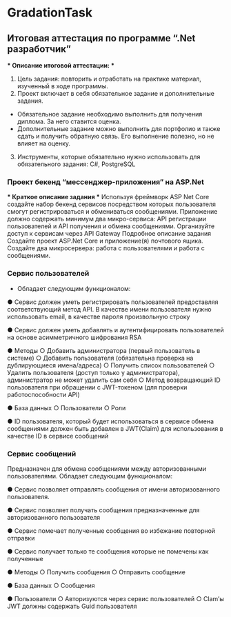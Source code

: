 ﻿# GradationTask
## Итоговая аттестация по программе “.Net разработчик”

__* Описание итоговой аттестации: *__
1) Цель задания: повторить и отработать на практике материал, изученный
в ходе программы.
2) Проект включает в себя обязательное задание и дополнительные
задания.
- Обязательное задание необходимо выполнить для получения
диплома. За него ставится оценка.
- Дополнительные задание можно выполнить для портфолио и
также сдать и получить обратную связь. Его выполнение полезно,
но не влияет на оценку.
3) Инструменты, которые обязательно нужно использовать для
обязательного задания: C#, PostgreSQL

### Проект бекенд “мессенджер-приложения” на ASP.Net
__* Краткое описание задания *__
Используя фреймворк ASP Net Core создайте набор бекенд сервисов
посредством которых пользователя смогут регистрироваться и обмениваться
сообщениями. Приложение должно содержать минимум два микро-сервиса:
API регистрации пользователей и API получения и обмена сообщениями.
Организуйте доступ к сервисам через API Gateway
Подробное описание задания
Создайте проект ASP.Net Core и приложение(я) почтового ящика. Создайте два
микросервера: работа с пользователями и работа с сообщениями.
### Сервис пользователей 
* Обладает следующим функционалом:

● Сервис должен уметь регистрировать пользователей предоставляя
соответствующий метод API. В качестве имени пользователя нужно
использовать email, в качестве пароля произвольную строку

● Сервис должен уметь добавлять и аутентифицировать пользователей на
основе асимметричного шифрования RSA

● Методы
○ Добавить администратора (первый пользователь в системе)
○ Добавить пользователя (обязательна проверка на
дублирующиеся имена/адреса)
○ Получить список пользователей
○ Удалить пользователя (доступ только у администратора),
администратор не может удалить сам себя
○ Метод возвращающий ID пользователя при обращении с
JWT-токеном (для проверки работоспособности API)

● База данных
○ Пользователи
○ Роли

● ID пользователя, который будет использоваться в сервисе обмена
сообщениями должен быть добавлен в JWT(Claim) для использования в
качестве ID в сервисе сообщений


### Сервис сообщений
Предназначен для обмена сообщениями между авторизованными пользователями.
Обладает следующим функционалом:

● Сервис позволяет отправлять сообщения от имени авторизованного
пользователя.

● Сервис позволяет получать сообщения предназначенные для
авторизованного пользователя

● Сервис помечает полученные сообщения во избежание повторной
отправки

● Сервис получает только те сообщения которые не помечены как
полученные

● Методы
○ Получить сообщения
○ Отправить сообщение

● База данных
○ Сообщения

● Пользователи
○ Авторизуются через сервис пользователей
○ Clam’ы JWT должны содержать Guid пользователя
